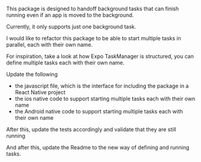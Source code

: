 This package is designed to handoff background tasks that can finish running even if an app is moved to the background.

Currently, it only supports just one background task.

I would like to refactor this package to be able to start multiple tasks in parallel, each with their own name.

For inspiration, take a look at how Expo TaskManager is structured, you can define multiple tasks each with their own name.

Update the following
- the javascript file, which is the interface for including the package in a React Native project
- the ios native code to support starting multiple tasks each with their own name
- the Android native code to support starting multiple tasks each with their own name

After this, update the tests accordingly and validate that they are still running

And after this, update the Readme to the new way of defining and running tasks.
